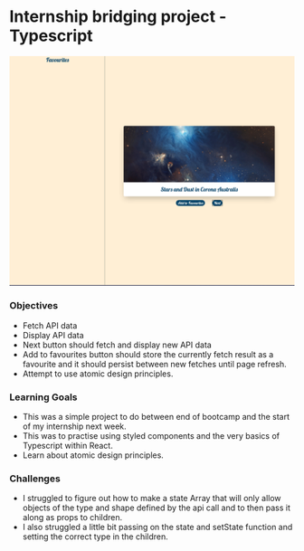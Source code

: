 # Internship bridging project - Typescript

![IndexPage gif](./IndexPage.gif)

### Objectives
- Fetch API data
- Display API data
- Next button should fetch and display new API data
- Add to favourites button should store the currently fetch result as a favourite and it should persist between new fetches until page refresh.
- Attempt to use atomic design principles.

### Learning Goals
- This was a simple project to do between end of bootcamp and the start of my internship next week.
- This was to practise using styled components and the very basics of Typescript within React.
- Learn about atomic design principles.

### Challenges
- I struggled to figure out how to make a state Array that will only allow objects of the type and shape defined by the api call and to then pass it along as props to children. 
- I also struggled a little bit passing on the state and setState function and setting the correct type in the children.

